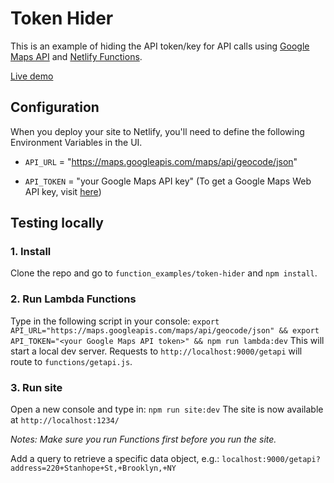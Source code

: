 # Token Hider

This is an example of hiding the API token/key for API calls using [Google Maps API](https://developers.google.com/maps/documentation/javascript/tutorial) and [Netlify Functions](https://www.netlify.com/docs/functions/).

[Live demo](https://hzdf-maps.netlify.com/)

## Configuration

When you deploy your site to Netlify, you'll need to define the following Environment Variables in the UI.

* `API_URL` = "https://maps.googleapis.com/maps/api/geocode/json"

* `API_TOKEN` = "your Google Maps API key" (To get a Google Maps Web API key, visit [here](https://developers.google.com/maps/documentation/javascript/get-api-key))

## Testing locally

### 1. Install

Clone the repo and go to `function_examples/token-hider` and `npm install`.

### 2. Run Lambda Functions

Type in the following script in your console:
`export API_URL="https://maps.googleapis.com/maps/api/geocode/json" && export API_TOKEN="<your Google Maps API token>" && npm run lambda:dev`
This will start a local dev server. Requests to `http://localhost:9000/getapi` will route to `functions/getapi.js`.

### 3. Run site

Open a new console and type in: `npm run site:dev`
The site is now available at `http://localhost:1234/`

_Notes: Make sure you run Functions first before you run the site._

Add a query to retrieve a specific data object, e.g.:
`localhost:9000/getapi?address=220+Stanhope+St,+Brooklyn,+NY`
